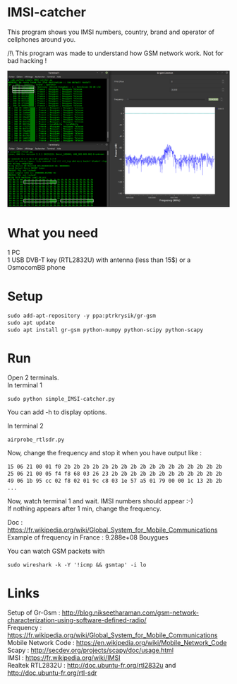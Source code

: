 # IMSI-catcher
This program shows you IMSI numbers, country, brand and operator of cellphones around you.  
  
/!\ This program was made to understand how GSM network work. Not for bad hacking !  
  

![screenshot0](capture_simple_IMSI-catcher.png)  
  

What you need
=============
1 PC  
1 USB DVB-T key (RTL2832U) with antenna (less than 15$) or a OsmocomBB phone  
  
  
Setup
=====

```
sudo add-apt-repository -y ppa:ptrkrysik/gr-gsm
sudo apt update
sudo apt install gr-gsm python-numpy python-scipy python-scapy
```

Run
===
  
Open 2 terminals.  
In terminal 1  
```
sudo python simple_IMSI-catcher.py
```  
You can add -h to display options.  

In terminal 2  
```
airprobe_rtlsdr.py
```
Now, change the frequency and stop it when you have output like :  
```
15 06 21 00 01 f0 2b 2b 2b 2b 2b 2b 2b 2b 2b 2b 2b 2b 2b 2b 2b 2b 2b
25 06 21 00 05 f4 f8 68 03 26 23 2b 2b 2b 2b 2b 2b 2b 2b 2b 2b 2b 2b
49 06 1b 95 cc 02 f8 02 01 9c c8 03 1e 57 a5 01 79 00 00 1c 13 2b 2b
...
```
Now, watch terminal 1 and wait. IMSI numbers should appear :-)  
If nothing appears after 1 min, change the frequency.  
  
Doc : https://fr.wikipedia.org/wiki/Global_System_for_Mobile_Communications  
Example of frequency in France : 9.288e+08 Bouygues  
  
You can watch GSM packets with  
```
sudo wireshark -k -Y '!icmp && gsmtap' -i lo
```
  
Links
=====

Setup of Gr-Gsm : http://blog.nikseetharaman.com/gsm-network-characterization-using-software-defined-radio/  
Frequency : https://fr.wikipedia.org/wiki/Global_System_for_Mobile_Communications  
Mobile Network Code : https://en.wikipedia.org/wiki/Mobile_Network_Code  
Scapy : http://secdev.org/projects/scapy/doc/usage.html  
IMSI : https://fr.wikipedia.org/wiki/IMSI  
Realtek RTL2832U : http://doc.ubuntu-fr.org/rtl2832u and http://doc.ubuntu-fr.org/rtl-sdr  
